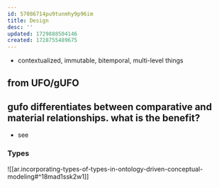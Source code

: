 ```yaml
---
id: 57086714pu9tunmhy9p96im
title: Design
desc: ''
updated: 1729888504146
created: 1728755489675
---
```


- contextualized, immutable, bitemporal, multi-level things




## from UFO/gUFO

## gufo differentiates between comparative and material relationships. what is the benefit?

- see 

### Types

![[ar.incorporating-types-of-types-in-ontology-driven-conceptual-modeling#^18mad1ssk2w1]]